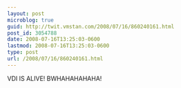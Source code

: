 ```yaml
---
layout: post
microblog: true
guid: http://twit.vmstan.com/2008/07/16/860240161.html
post_id: 3054788
date: 2008-07-16T13:25:03-0600
lastmod: 2008-07-16T13:25:03-0600
type: post
url: /2008/07/16/860240161.html
---
```

VDI IS ALIVE! BWHAHAHAHAHA!
